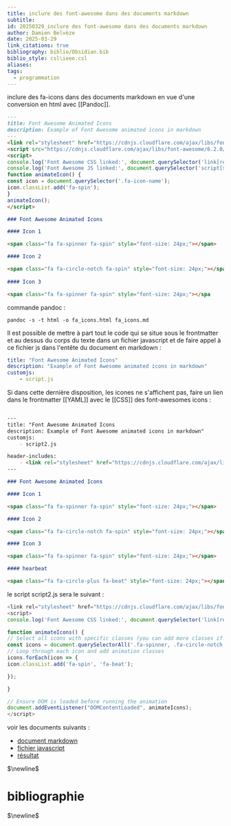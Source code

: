 ```yaml
---
title: inclure des font-awesome dans des documents markdown
subtitle: 
id: 20250329_inclure des font-awesome dans des documents markdown
author: Damien Belvèze
date: 2025-03-29
link_citations: true
bibliography: biblio/Obsidian.bib
biblio_style: csl\ieee.csl
aliases: 
tags:
  - programmation
---
```

inclure des fa-icons dans des documents markdown en vue d'une conversion en html avec [[Pandoc]]. 

```markdown
---
title: Font Awesome Animated Icons
description: Example of Font Awesome animated icons in markdown
---
<link rel="stylesheet" href="https://cdnjs.cloudflare.com/ajax/libs/font-awesome/6.2.0/css/all.min.css">
<script src="https://cdnjs.cloudflare.com/ajax/libs/font-awesome/6.2.0/js/all.min.js"></script>
<script>
console.log('Font Awesome CSS linked:', document.querySelector('link[rel="stylesheet"][href*="all.min.css"]'));
console.log('Font Awesome JS linked:', document.querySelector('script[src*="all.min.js"]'));
function animateIcon() {
const icon = document.querySelector('.fa-icon-name');
icon.classList.add('fa-spin');
}
animateIcon();
</script>

### Font Awesome Animated Icons

#### Icon 1

<span class="fa fa-spinner fa-spin" style="font-size: 24px;"></span>

#### Icon 2

<span class="fa fa-circle-notch fa-spin" style="font-size: 24px;"></span>
  
#### Icon 3

<span class="fa fa-spinner fa-spin" style="font-size: 24px;"></spa
```

commande pandoc : 
```shell
pandoc -s -t html -o fa_icons.html fa_icons.md
```

Il est possible de mettre à part tout le code qui se situe sous le frontmatter et au dessus du corps du texte dans un fichier javascript et de faire appel à ce fichier js dans l'entête du document en markdown : 

```yaml
title: "Font Awesome Animated Icons"
description: "Example of Font Awesome animated icons in markdown"
customjs:
	- script.js
```

Si dans cette dernière disposition, les icones ne s'affichent pas, faire un lien dans le frontmatter [[YAML]] avec le [[CSS]] des font-awesomes icons : 

```markdown

---
title: "Font Awesome Animated Icons
description: Example of Font Awesome animated icons in markdown"
customjs:
	- script2.js

header-includes:
	- <link rel="stylesheet" href="https://cdnjs.cloudflare.com/ajax/libs/font-awesome/6.2.0/css/all.min.css">
---

### Font Awesome Animated Icons

#### Icon 1

<span class="fa fa-spinner fa-spin" style="font-size: 24px;"></span>

#### Icon 2

<span class="fa fa-circle-notch fa-spin" style="font-size: 24px;"></span>

#### Icon 3

<span class="fa fa-spinner fa-spin" style="font-size: 24px;"></span>

#### hearbeat

<span class="fa fa-circle-plus fa-beat" style="font-size: 24px;"></span>
```

le script script2.js sera le suivant : 

```javascript
<link rel="stylesheet" href="https://cdnjs.cloudflare.com/ajax/libs/font-awesome/6.2.0/css/all.min.css">
<script>
console.log('Font Awesome CSS linked:', document.querySelector('link[rel="stylesheet"][href*="all.min.css"]'));

function animateIcons() {
// Select all icons with specific classes (you can add more classes if needed)
const icons = document.querySelectorAll('.fa-spinner, .fa-circle-notch, .fa-heart, .fa-circle-plus');
// Loop through each icon and add animation classes
icons.forEach(icon => {
icon.classList.add('fa-spin', 'fa-beat');

});

}

// Ensure DOM is loaded before running the animation
document.addEventListener("DOMContentLoaded", animateIcons);
</script>
```

voir les documents suivants : 

- <a href="scripts/animated_font_awesome/fa_icons2.md" download>document markdown</a>
- <a href="scripts/animated_font_awesome/script2.js" download>fichier javascript</a>
- <a href="scripts/animated_font_awesome/fa_icons2.html">résultat</a>


$\newline$
# bibliographie
$\newline$






